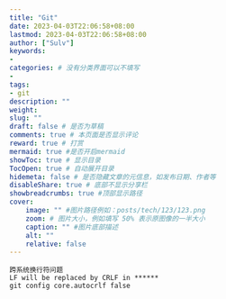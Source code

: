 ```yaml
---
title: "Git"
date: 2023-04-03T22:06:58+08:00
lastmod: 2023-04-03T22:06:58+08:00
author: ["Sulv"]
keywords: 
- 
categories: # 没有分类界面可以不填写
- 
tags: 
- git
description: ""
weight:
slug: ""
draft: false # 是否为草稿
comments: true # 本页面是否显示评论
reward: true # 打赏
mermaid: true #是否开启mermaid
showToc: true # 显示目录
TocOpen: true # 自动展开目录
hidemeta: false # 是否隐藏文章的元信息，如发布日期、作者等
disableShare: true # 底部不显示分享栏
showbreadcrumbs: true #顶部显示路径
cover:
    image: "" #图片路径例如：posts/tech/123/123.png
    zoom: # 图片大小，例如填写 50% 表示原图像的一半大小
    caption: "" #图片底部描述
    alt: ""
    relative: false
---
```


```text
跨系统换行符问题
LF will be replaced by CRLF in ******
git config core.autocrlf false


```




